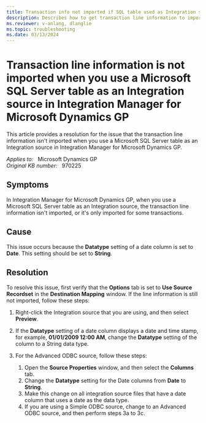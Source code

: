 ```yaml
---
title: Transaction info not imported if SQL table used as Integration source
description: Describes how to get transaction line information to import when you use a Microsoft SQL Server table as your Integration source for Integration Manager for Microsoft Dynamics GP.
ms.reviewer: v-anlang, dlanglie
ms.topic: troubleshooting
ms.date: 03/13/2024
---
```

# Transaction line information is not imported when you use a Microsoft SQL Server table as an Integration source in Integration Manager for Microsoft Dynamics GP

This article provides a resolution for the issue that the transaction line information isn't imported when you use a Microsoft SQL Server table as an Integration source in Integration Manager for Microsoft Dynamics GP.

_Applies to:_ &nbsp; Microsoft Dynamics GP  
_Original KB number:_ &nbsp; 970225

## Symptoms

In Integration Manager for Microsoft Dynamics GP, when you use a Microsoft SQL Server table as an Integration source, the transaction line information isn't imported, or it's only imported for some transactions.

## Cause

This issue occurs because the **Datatype** setting of a date column is set to **Date**. This setting should be set to **String**.

## Resolution

To resolve this issue, first verify that the **Options** tab is set to **Use Source Recordset** in the **Destination Mapping** window. If the line information is still not imported, follow these steps:

1. Right-click the Integration source that you are using, and then select **Preview**.
2. If the **Datatype** setting of a date column displays a date and time stamp, for example, **01/01/2009 12:00 AM**, change the **Datatype** setting of the column to a String data type.
3. For the Advanced ODBC source, follow these steps:

   1. Open the **Source Properties** window, and then select the **Columns** tab.
   2. Change the **Datatype** setting for the Date columns from **Date** to **String**.
   3. Make this change on all integration source files that have a date column that uses a date as the data type.
   4. If you are using a Simple ODBC source, change to an Advanced ODBC source, and then perform steps 3a to 3c.
